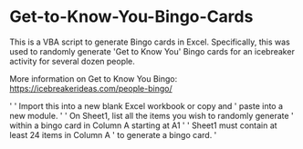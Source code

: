 # Get-to-Know-You-Bingo-Cards

This is a VBA script to generate Bingo cards in Excel. Specifically, this was used to randomly generate 'Get to Know You' Bingo cards for an icebreaker activity for several dozen people.


More information on Get to Know You Bingo:
https://icebreakerideas.com/people-bingo/


 '
 '  Import this into a new blank Excel workbook or copy and
 '     paste into a new module.
 '
 '  On Sheet1, list all the items you wish to randomly generate
 '     within a bingo card in Column A starting at A1
 '
 '  Sheet1 must contain at least 24 items in Column A
 '  to generate a bingo card.
 '
